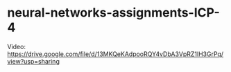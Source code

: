 # neural-networks-assignments-ICP-4
Video: https://drive.google.com/file/d/13MKQeKAdpooRQY4vDbA3VpRZ1lH3GrPq/view?usp=sharing
